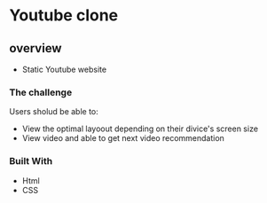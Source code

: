 # Youtube clone

## overview

-   Static Youtube website

### The challenge

Users sholud be able to:

-   View the optimal layoout depending on their divice's screen size
-   View video and able to get next video recommendation

### Built With

-   Html
-   CSS
